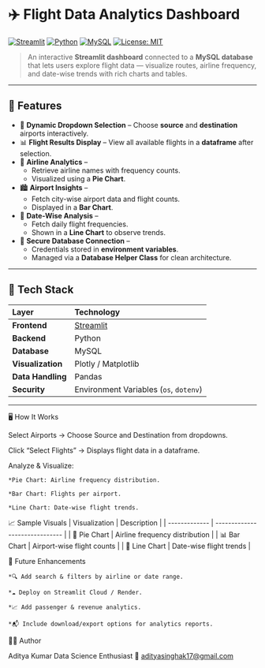 # ✈️ Flight Data Analytics Dashboard  

[![Streamlit](https://img.shields.io/badge/Made%20with-Streamlit-FF4B4B?logo=streamlit)](https://streamlit.io/)
[![Python](https://img.shields.io/badge/Built%20with-Python-3776AB?logo=python&logoColor=white)](https://www.python.org/)
[![MySQL](https://img.shields.io/badge/Database-MySQL-4479A1?logo=mysql&logoColor=white)](https://www.mysql.com/)
[![License: MIT](https://img.shields.io/badge/License-MIT-green.svg)](LICENSE)

> An interactive **Streamlit dashboard** connected to a **MySQL database** that lets users explore flight data — visualize routes, airline frequency, and date-wise trends with rich charts and tables.  

---

## 🚀 Features  

- 🧭 **Dynamic Dropdown Selection** – Choose **source** and **destination** airports interactively.  
- 📊 **Flight Results Display** – View all available flights in a **dataframe** after selection.  
- 🛫 **Airline Analytics** –  
  - Retrieve airline names with frequency counts.  
  - Visualized using a **Pie Chart**.  
- 🏙️ **Airport Insights** –  
  - Fetch city-wise airport data and flight counts.  
  - Displayed in a **Bar Chart**.  
- 📅 **Date-Wise Analysis** –  
  - Fetch daily flight frequencies.  
  - Shown in a **Line Chart** to observe trends.  
- 🔐 **Secure Database Connection** –  
  - Credentials stored in **environment variables**.  
  - Managed via a **Database Helper Class** for clean architecture.  

---

## 🧠 Tech Stack  

| Layer | Technology |
|:------|:------------|
| **Frontend** | [Streamlit](https://streamlit.io/) |
| **Backend** | Python |
| **Database** | MySQL |
| **Visualization** | Plotly / Matplotlib |
| **Data Handling** | Pandas |
| **Security** | Environment Variables (`os`, `dotenv`) |

---

🖥️ How It Works

Select Airports → Choose Source and Destination from dropdowns.

Click “Select Flights” → Displays flight data in a dataframe.

Analyze & Visualize:

    *Pie Chart: Airline frequency distribution.

    *Bar Chart: Flights per airport.

    *Line Chart: Date-wise flight trends.

📈 Sample Visuals
| Visualization | Description                    |
| ------------- | ------------------------------ |
| 🥧 Pie Chart  | Airline frequency distribution |
| 📊 Bar Chart  | Airport-wise flight counts     |
| 📆 Line Chart | Date-wise flight trends        |

🧰 Future Enhancements

    *🔍 Add search & filters by airline or date range.

    *☁️ Deploy on Streamlit Cloud / Render.

    *📈 Add passenger & revenue analytics.

    *📬 Include download/export options for analytics reports.

👨‍💻 Author

Aditya Kumar
Data Science Enthusiast 
📧 adityasinghak17@gmail.com



